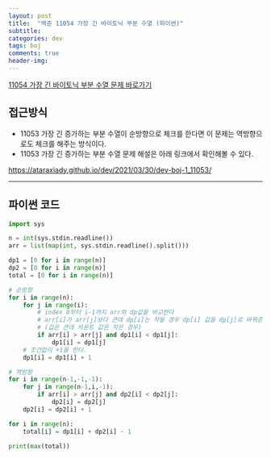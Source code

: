 ```yaml
---
layout: post
title:  "백준 11054 가장 긴 바이토닉 부분 수열 (파이썬)"
subtitle:   
categories: dev
tags: boj
comments: true
header-img: 
---
```


[11054 가장 긴 바이토닉 부분 수열 문제 바로가기](https://www.acmicpc.net/problem/11054)   
    

## 접근방식
- 11053 가장 긴 증가하는 부분 수열이 순방향으로 체크를 한다면 이 문제는 역방향으로도 체크를 해주는 방식이다.
- 11053 가장 긴 증가하는 부분 수열 문제 해설은 아래 링크에서 확인해볼 수 있다.

<https://ataraxiady.github.io/dev/2021/03/30/dev-boj-1_11053/>  


---

## 파이썬 코드
```python
import sys

n = int(sys.stdin.readline())
arr = list(map(int, sys.stdin.readline().split()))

dp1 = [0 for i in range(n)]
dp2 = [0 for i in range(n)]
total = [0 for i in range(n)]

# 순방향
for i in range(n):
    for j in range(i):
        # index 0부터 i-1까지 arr와 dp값을 비교한다
        # arr[i]가 arr[j]보다 큰데 dp[i]는 작을 경우 dp[i] 값을 dp[j]로 바꿔준다.
        # (값은 큰데 카운트 값은 작은 경우)
        if arr[i] > arr[j] and dp1[i] < dp1[j]:
            dp1[i] = dp1[j]
    # 조건없이 +1을 한다.
    dp1[i] = dp1[i] + 1

# 역방향
for i in range(n-1,-1,-1):
    for j in range(n-1,i,-1):
        if arr[i] > arr[j] and dp2[i] < dp2[j]:
            dp2[i] = dp2[j]
    dp2[i] = dp2[i] + 1

for i in range(n):
    total[i] = dp1[i] + dp2[i] - 1

print(max(total))
```
  